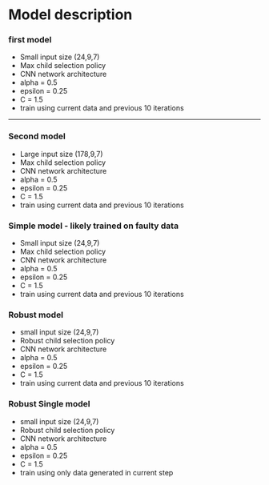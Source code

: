 # Model description

### first model  
- Small input size (24,9,7)
- Max child selection policy
- CNN network architecture
- alpha = 0.5
- epsilon = 0.25
- C = 1.5
- train using current data and previous 10 iterations
----

### Second model
- Large input size (178,9,7)
- Max child selection policy
- CNN network architecture
- alpha = 0.5
- epsilon = 0.25
- C = 1.5
- train using current data and previous 10 iterations

### Simple model - likely trained on faulty data
- Small input size (24,9,7)
- Max child selection policy
- CNN network architecture
- alpha = 0.5
- epsilon = 0.25
- C = 1.5
- train using current data and previous 10 iterations

### Robust model
- small input size (24,9,7)
- Robust child selection policy
- CNN network architecture
- alpha = 0.5
- epsilon = 0.25
- C = 1.5
- train using current data and previous 10 iterations

### Robust Single model
- small input size (24,9,7)
- Robust child selection policy
- CNN network architecture
- alpha = 0.5
- epsilon = 0.25
- C = 1.5
- train using only data generated in current step
